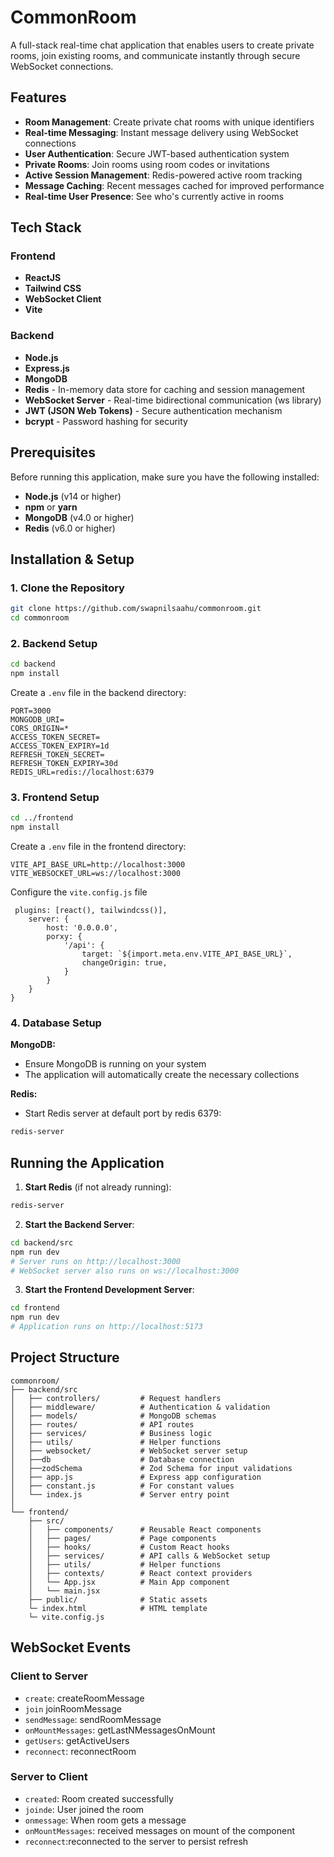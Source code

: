# CommonRoom

A full-stack real-time chat application that enables users to create private rooms, join existing rooms, and communicate instantly through secure WebSocket connections.

##  Features

- **Room Management**: Create private chat rooms with unique identifiers
- **Real-time Messaging**: Instant message delivery using WebSocket connections
- **User Authentication**: Secure JWT-based authentication system
- **Private Rooms**: Join rooms using room codes or invitations
- **Active Session Management**: Redis-powered active room tracking
- **Message Caching**: Recent messages cached for improved performance
- **Real-time User Presence**: See who's currently active in rooms

## Tech Stack

### Frontend
- **ReactJS** 
- **Tailwind CSS** 
- **WebSocket Client** 
- **Vite**

### Backend
- **Node.js** 
- **Express.js** 
- **MongoDB**
- **Redis** - In-memory data store for caching and session management
- **WebSocket Server** - Real-time bidirectional communication (ws library)
- **JWT (JSON Web Tokens)** - Secure authentication mechanism
- **bcrypt** - Password hashing for security

##  Prerequisites

Before running this application, make sure you have the following installed:

- **Node.js** (v14 or higher)
- **npm** or **yarn**
- **MongoDB** (v4.0 or higher)
- **Redis** (v6.0 or higher)

##  Installation & Setup

### 1. Clone the Repository
```bash
git clone https://github.com/swapnilsaahu/commonroom.git
cd commonroom
```

### 2. Backend Setup
```bash
cd backend
npm install
```

Create a `.env` file in the backend directory:
```env
PORT=3000
MONGODB_URI=
CORS_ORIGIN=*
ACCESS_TOKEN_SECRET=
ACCESS_TOKEN_EXPIRY=1d
REFRESH_TOKEN_SECRET=
REFRESH_TOKEN_EXPIRY=30d
REDIS_URL=redis://localhost:6379
```

### 3. Frontend Setup
```bash
cd ../frontend
npm install
```

Create a `.env` file in the frontend directory:
```env
VITE_API_BASE_URL=http://localhost:3000
VITE_WEBSOCKET_URL=ws://localhost:3000
```
Configure the `vite.config.js` file
```
 plugins: [react(), tailwindcss()],
    server: {
        host: '0.0.0.0',
        porxy: {
            '/api': {
                target: `${import.meta.env.VITE_API_BASE_URL}`,
                changeOrigin: true,
            }
        }
    }
}
```

### 4. Database Setup

**MongoDB:**
- Ensure MongoDB is running on your system
- The application will automatically create the necessary collections

**Redis:**
- Start Redis server at default port by redis 6379:
```bash
redis-server
```

##  Running the Application


1. **Start Redis** (if not already running):
```bash
redis-server
```

2. **Start the Backend Server**:
```bash
cd backend/src
npm run dev
# Server runs on http://localhost:3000
# WebSocket server also runs on ws://localhost:3000
```

3. **Start the Frontend Development Server**:
```bash
cd frontend
npm run dev
# Application runs on http://localhost:5173
```

##  Project Structure

```
commonroom/
├── backend/src
│   ├── controllers/         # Request handlers
│   ├── middleware/          # Authentication & validation
│   ├── models/              # MongoDB schemas
│   ├── routes/              # API routes
│   ├── services/            # Business logic
│   ├── utils/               # Helper functions
│   ├── websocket/           # WebSocket server setup
│   ├──db                    # Database connection
│   ├──zodSchema             # Zod Schema for input validations
│   ├── app.js               # Express app configuration
│   ├── constant.js          # For constant values
│   └── index.js             # Server entry point
│
└── frontend/
    ├── src/
    │   ├── components/      # Reusable React components
    │   ├── pages/           # Page components
    │   ├── hooks/           # Custom React hooks
    │   ├── services/        # API calls & WebSocket setup
    │   ├── utils/           # Helper functions
    │   ├── contexts/        # React context providers
    │   └── App.jsx          # Main App component
    │   └── main.jsx
    ├── public/              # Static assets
    └─ index.html            # HTML template
    └─ vite.config.js
```


##  WebSocket Events

### Client to Server
- `create`: createRoomMessage
- `join` joinRoomMessage
- `sendMessage`: sendRoomMessage
- `onMountMessages`: getLastNMessagesOnMount
- `getUsers`: getActiveUsers
- `reconnect`: reconnectRoom

### Server to Client
- `created`: Room created successfully
- `joinde`: User joined the room
- `onmessage`: When room gets a message
- `onMountMessages`: received messages on mount of the component
- `reconnect`:reconnected to the server to persist refresh


